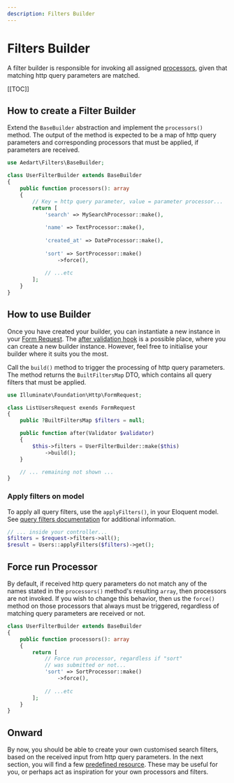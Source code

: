 ```yaml
---
description: Filters Builder
---
```


# Filters Builder

A filter builder is responsible for invoking all assigned [processors](./processor.md), given that matching http query parameters are matched.

[[TOC]]

## How to create a Filter Builder

Extend the `BaseBuilder` abstraction and implement the `processors()` method.
The output of the method is expected to be a map of http query parameters and corresponding processors that must be applied, if parameters are received.

```php
use Aedart\Filters\BaseBuilder;

class UserFilterBuilder extends BaseBuilder
{
    public function processors(): array
    {
        // Key = http query parameter, value = parameter processor...
        return [
            'search' => MySearchProcessor::make(),
            
            'name' => TextProcessor::make(),
            
            'created_at' => DateProcessor::make(),
            
            'sort' => SortProcessor::make()
                ->force(),
            
            // ...etc
        ];
    }
}
```

## How to use Builder

Once you have created your builder, you can instantiate a new instance in your [Form Request](https://laravel.com/docs/8.x/validation#form-request-validation).
The [after validation hook](https://laravel.com/docs/8.x/validation#after-validation-hook) is a possible place, where you can create a new builder instance.
However, feel free to initialise your builder where it suits you the most.

Call the `build()` method to trigger the processing of http query parameters. The method returns the `BuiltFiltersMap` DTO, which contains all query filters that must be applied. 

```php
use Illuminate\Foundation\Http\FormRequest;

class ListUsersRequest exends FormRequest
{
    public ?BuiltFiltersMap $filters = null;

    public function after(Validator $validator)
    {        
        $this->filters = UserFilterBuilder::make($this)
            ->build();
    }

    // ... remaining not shown ...
}
```

### Apply filters on model

To apply all query filters, use the `applyFilters()`, in your Eloquent model.
See [query filters documentation](../database/query/criteria.md) for additional information.

```php
// ... inside your controller...
$filters = $request->filters->all();
$result = Users::applyFilters($filters)->get();
```

## Force run Processor

By default, if received http query parameters do not match any of the names stated in the `processors()` method's resulting `array`, then processors are not invoked.
If you wish to change this behavior, then us the `force()` method on those processors that always must be triggered, regardless of matching query parameters are received or not.

```php
class UserFilterBuilder extends BaseBuilder
{
    public function processors(): array
    {
        return [
            // Force run processor, regardless if "sort"
            // was submitted or not...      
            'sort' => SortProcessor::make()
                ->force(),
            
            // ...etc
        ];
    }
}
```

## Onward

By now, you should be able to create your own customised search filters, based on the received input from http query parameters.
In the next section, you will find a few [predefined resource](./predefined/README.md). These may be useful for you, or perhaps act as inspiration for your own processors and filters. 